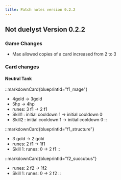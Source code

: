 ```yaml
---
title: Patch notes version 0.2.2
---
```


## Not duelyst Version 0.2.2

### Game Changes
- Max allowed copies of a card increased from 2 to 3

### Card changes

#### Neutral Tank

::markdownCard{blueprintId="f1_mage"}
- 4gold -> 3gold
- 5hp -> 4hp
- runes: 3 f1 -> 2 f1
- Skill1 : initial cooldown 1 -> initial cooldown 0
- Skill2 : initial cooldown 1 -> initial cooldown 0
::

::markdownCard{blueprintId="f1_structure"}
- 3 gold -> 2 gold
- runes: 2 f1 -> 1f1
- Skill 1: runes: 0 -> 2 f1
::

::markdownCard{blueprintId="f2_succubus"}
- runes: 2 f2 -> 1f2
- Skill 1: runes: 0 -> 2 f2
::
